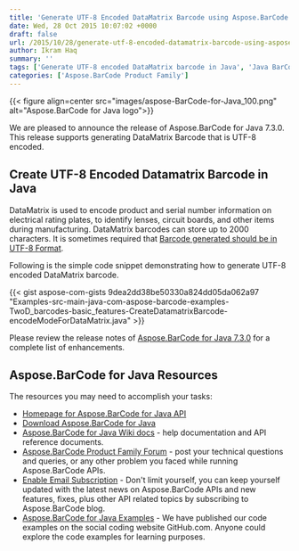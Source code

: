 ```yaml
---
title: 'Generate UTF-8 Encoded DataMatrix Barcode using Aspose.BarCode for Java 7.3.0'
date: Wed, 28 Oct 2015 10:07:02 +0000
draft: false
url: /2015/10/28/generate-utf-8-encoded-datamatrix-barcode-using-aspose.barcode-for-java-7.3.0/
author: Ikram Haq
summary: ''
tags: ['Generate UTF-8 encoded DataMatrix barcode in Java', 'Java BarCode API']
categories: ['Aspose.BarCode Product Family']
---
```




{{< figure align=center src="images/aspose-BarCode-for-Java_100.png" alt="Aspose.BarCode for Java logo">}}


We are pleased to announce the release of Aspose.BarCode for Java 7.3.0. This release supports generating DataMatrix Barcode that is UTF-8 encoded.

## Create UTF-8 Encoded Datamatrix Barcode in Java

DataMatrix is used to encode product and serial number information on electrical rating plates, to identify lenses, circuit boards, and other items during manufacturing. DataMatrix barcodes can store up to 2000 characters. It is sometimes required that [Barcode generated should be in UTF-8 Format][1].

Following is the simple code snippet demonstrating how to generate UTF-8 encoded DataMatrix barcode.

{{< gist aspose-com-gists 9dea2dd38be50330a824dd05da062a97 "Examples-src-main-java-com-aspose-barcode-examples-TwoD_barcodes-basic_features-CreateDatamatrixBarcode-encodeModeForDataMatrix.java" >}}

Please review the release notes of [Aspose.BarCode for Java 7.3.0][2] for a complete list of enhancements.

## Aspose.BarCode for Java Resources

The resources you may need to accomplish your tasks:

*   [Homepage for Aspose.BarCode for Java API][3]
*   [Download Aspose.BarCode for Java][4]
*   [Aspose.BarCode for Java Wiki docs][5] - help documentation and API reference documents.
*   [Aspose.BarCode Product Family Forum][6] - post your technical questions and queries, or any other problem you faced while running Aspose.BarCode APIs.
*   [Enable Email Subscription][7] - Don't limit yourself, you can keep yourself updated with the latest news on Aspose.BarCode APIs and new features, fixes, plus other API related topics by subscribing to Aspose.BarCode blog.
*   [Aspose.BarCode for Java Examples][8] - We have published our code examples on the social coding website GitHub.com. Anyone could explore the code examples for learning purposes.




[1]: https://docs.aspose.com/display/barcodejava/How+to+create+Datamatrix+Barcode
[2]: https://downloads.aspose.com/barcode/java
[3]: https://products.aspose.com/barcode/java
[4]: https://downloads.aspose.com/barcode/java
[5]: https://docs.aspose.com/display/barcodejava/Home
[6]: https://forum.aspose.com/c/barcode
[7]: https://blog.aspose.com/category/aspose-products/aspose-barcode-product-family/
[8]: https://github.com/aspose-barcode/Aspose.BarCode-for-Java




